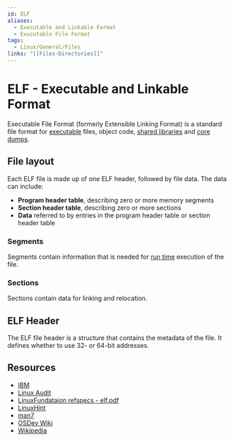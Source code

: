 ```yaml
---
id: ELF
aliases:
  - Executable and Linkable Format
  - Exucutable File Format
tags:
  - Linux/General/Files
links: "[[Files-Directories]]"
---
```


# ELF - Executable and Linkable Format

Executable File Format (formerly Extensible Linking Format) is a standard file
format for [executable](https://en.wikipedia.org/wiki/Executable) files, object
code, [shared libraries](https://en.wikipedia.org/wiki/Library_(computing)) and
[core dumps](https://en.wikipedia.org/wiki/Core_dump).

## File layout

Each ELF file is made up of one ELF header, followed by file data. The data can
include:
- **Program header table**, describing zero or more memory segments
- **Section header table**, describing zero or more sections
- **Data** referred to by entries in the program header table or section header
  table

### Segments

Segments contain information that is needed for
[run time](https://en.wikipedia.org/wiki/Run_time_(program_lifecycle_phase))
execution of the file.

### Sections

Sections contain data for linking and relocation.

## ELF Header

The ELF file header is a structure that contains the metadata of the file. It
defines whether to use 32- or 64-bit addresses.

## Resources

- [IBM](https://www.ibm.com/docs/en/ztpf/1.1.0.14?topic=linkage-executable-linking-format-elf)
- [Linux Audit](https://linux-audit.com/elf-binaries-on-linux-understanding-and-analysis/)
- [LinuxFundataion refspecs - elf.pdf](https://refspecs.linuxfoundation.org/elf/elf.pdf)
- [LinuxHint](https://linuxhint.com/understanding_elf_file_format/)
- [man7](https://man7.org/linux/man-pages/man5/elf.5.html)
- [OSDev Wiki](https://wiki.osdev.org/ELF)
- [Wikipedia](https://en.wikipedia.org/wiki/Executable_and_Linkable_Format)
